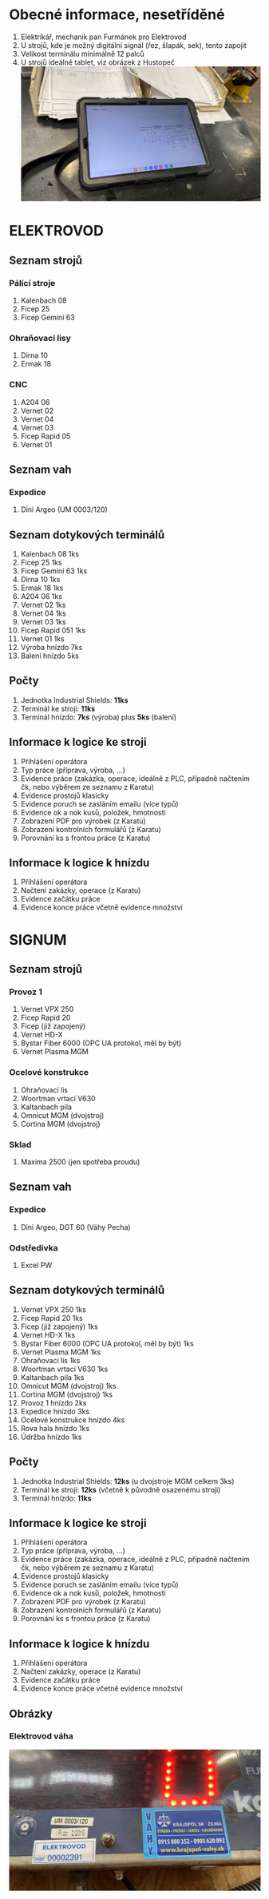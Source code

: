 # Obecné informace, nesetříděné
1. Elektrikář, mechanik pan Furmánek pro Elektrovod
2. U strojů, kde je možný digitální signál (řez, šlapák, sek), tento zapojit
3. Velikost terminálu minimálně 12 palců
4. U strojů ideálně tablet, viz obrázek z Hustopeč
   ![tablet](hustopece_tablet.jpeg)



# ELEKTROVOD

## Seznam strojů

### Pálící stroje
1. Kalenbach 08
2. Ficep 25
3. Ficep Gemini 63

### Ohraňovací lisy
1. Dirna 10
2. Ermak 18


### CNC
1. A204 06
2. Vernet 02
3. Vernet 04
4. Vernet 03
5. Ficep Rapid 05
6. Vernet 01

## Seznam vah

### Expedice
1. Dini Argeo (UM 0003/120)


## Seznam dotykových terminálů
1. Kalenbach 08 1ks
2. Ficep 25 1ks
3. Ficep Gemini 63 1ks
4. Dirna 10 1ks
5. Ermak 18 1ks
6. A204 06 1ks
7. Vernet 02 1ks
8. Vernet 04 1ks
9. Vernet 03 1ks
10. Ficep Rapid 051 1ks
11. Vernet 01 1ks
12. Výroba hnízdo 7ks
13. Balení hnízdo 5ks


## Počty
1. Jednotka Industrial Shields: **11ks**
2. Terminál ke stroji: **11ks**
3. Terminál hnízdo: **7ks** (výroba) plus **5ks** (balení)

## Informace k logice ke stroji
1. Přihlášení operátora
2. Typ práce (příprava, výroba, ...)
3. Evidence práce (zakázka, operace, ideálně z PLC, případně načtením čk, nebo výběrem ze seznamu z Karatu)
4. Evidence prostojů klasicky
5. Evidence poruch se zasláním emailu (více typů)
6. Evidence ok a nok kusů, položek, hmotnosti
7. Zobrazení PDF pro výrobek (z Karatu)
8. Zobrazení kontrolních formulářů (z Karatu)
9. Porovnání ks s frontou práce (z Karatu)


## Informace k logice k hnízdu
1. Přihlášení operátora
2. Načtení zakázky, operace (z Karatu)
3. Evidence začátku práce
4. Evidence konce práce včetně evidence množství



# SIGNUM

## Seznam strojů

### Provoz 1
1. Vernet VPX 250
2. Ficep Rapid 20
3. Ficep (již zapojený)
4. Vernet HD-X
5. Bystar Fiber 6000 (OPC UA protokol, měl by být)
6. Vernet Plasma MGM

### Ocelové konstrukce
1. Ohraňovací lis
2. Woortman vrtací V630
3. Kaltanbach pila
4. Omnicut MGM (dvojstroj)
5. Cortina MGM (dvojstroj)

### Sklad
1. Maxima 2500 (jen spotřeba proudu)


## Seznam vah

### Expedice
1. Dini Argeo, DGT 60 (Váhy Pecha)


### Odstředivka
1. Excel PW


## Seznam dotykových terminálů
1. Vernet VPX 250 1ks
2. Ficep Rapid 20 1ks
3. Ficep (již zapojený) 1ks
4. Vernet HD-X 1ks
5. Bystar Fiber 6000 (OPC UA protokol, měl by být) 1ks
6. Vernet Plasma MGM 1ks
7. Ohraňovací lis 1ks
8. Woortman vrtací V630 1ks
9. Kaltanbach pila 1ks
10. Omnicut MGM (dvojstroj) 1ks
11. Cortina MGM (dvojstroj) 1ks
12. Provoz 1 hnízdo 2ks
13. Expedice hnízdo 3ks
14. Ocelové konstrukce hnízdo 4ks
15. Rova hala hnízdo 1ks
16. Údržba hnízdo 1ks


## Počty
1. Jednotka Industrial Shields: **12ks** (u dvojstroje MGM celkem 3ks)
2. Terminál ke stroji: **12ks** (včetně k původně osazenému stroji)
3. Terminál hnízdo: **11ks**

## Informace k logice ke stroji
1. Přihlášení operátora
2. Typ práce (příprava, výroba, ...)
3. Evidence práce (zakázka, operace, ideálně z PLC, případně načtením čk, nebo výběrem ze seznamu z Karatu)
4. Evidence prostojů klasicky
5. Evidence poruch se zasláním emailu (více typů)
6. Evidence ok a nok kusů, položek, hmotnosti
7. Zobrazení PDF pro výrobek (z Karatu)
8. Zobrazení kontrolních formulářů (z Karatu)
9. Porovnání ks s frontou práce (z Karatu)


## Informace k logice k hnízdu
1. Přihlášení operátora
2. Načtení zakázky, operace (z Karatu)
3. Evidence začátku práce
4. Evidence konce práce včetně evidence množství


## Obrázky

### Elektrovod váha
![elektrovod_vaha](elektrovod_vaha.jpeg)
